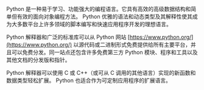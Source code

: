 Python 是一种易于学习、功能强大的编程语言。它具有高效的高级数据结构和简单但有效的面向对象编程方法。 Python 优雅的语法和动态类型及其解释性使其成为大多数平台上许多领域的脚本编写和快速应用程序开发的理想语言。

Python 解释器和广泛的标准库可以从 Python 网站 [https://www.python.org/](https://www.python.org/) 以源代码或二进制形式免费提供给所有主要平台，并且可以免费分发。同一站点还包含许多免费第三方 Python 模块、程序和工具以及其他文档的分发版和指针。

Python 解释器可以使用 C 或 C++（或可从 C 调用的其他语言）实现的新函数和数据类型轻松扩展。 Python 也适合作为可定制应用程序的扩展语言。
